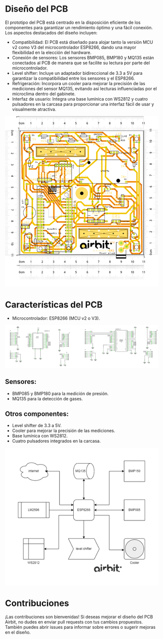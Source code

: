 # Diseño del PCB
El prototipo del PCB está centrado en la disposición eficiente de los componentes para garantizar un rendimiento óptimo y una fácil conexión. Los aspectos destacados del diseño incluyen:
* Compatibilidad: El PCB está diseñado para alojar tanto la versión MCU v2 como V3 del microcontrolador ESP8266, dando una mayor flexibilidad en la elección del hardware.
* Conexión de sensores: Los sensores BMP085, BMP180 y MQ135 están conectados al PCB de manera que se facilite su lectura por parte del microcontrolador.
* Level shifter: Incluye un adaptador bidireccional de 3.3 a 5V para garantizar la compatibilidad entre los sensores y el ESP8266.
* Refrigeración: Incorpora un cooler para mejorar la precisión de las mediciones del sensor MQ135, evitando así lecturas influenciadas por el microclima dentro del gabinete.
* Interfaz de usuario: Integra una base lumínica con WS2812 y cuatro pulsadores en la carcasa para proporcionar una interfaz fácil de usar y visualmente atractiva.

![PCB](./imagenes/Airbit_pcb.png)

# Características del PCB
* Microcontrolador: ESP8266 (MCU v2 o V3).

![Compatibilidad](./imagenes/MCUcompatibilidad.jpg)
  
## Sensores:
* BMP085 y BMP180 para la medición de presión.
* MQ135 para la detección de gases.
## Otros componentes:
* Level shifter de 3.3 a 5V.
* Cooler para mejorar la precisión de las mediciones.
* Base lumínica con WS2812.
* Cuatro pulsadores integrados en la carcasa.

![Compatibilidad](./imagenes/Diagrama%20PCB.png)

# Contribuciones
¡Las contribuciones son bienvenidas! Si deseas mejorar el diseño del PCB Airbit, no dudes en enviar pull requests con tus cambios propuestos. También puedes abrir issues para informar sobre errores o sugerir mejoras en el diseño.
